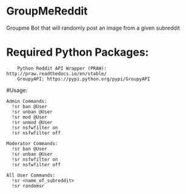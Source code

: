 # GroupMeReddit
Groupme Bot that will randomly post an image from a given subreddit

# Required Python Packages:

		Python Reddit API Wrapper (PRAW): http://praw.readthedocs.io/en/stable/
		GroupyAPI: https://pypi.python.org/pypi/GroupyAPI

#Usage:

    Admin Commands:
      !sr ban @User
      !sr unban @User
      !sr mod @User
      !sr unmod @User
      !sr nsfwfilter on
      !sr nsfwfilter off

    Moderator Commands:
      !sr ban @User
      !sr unban @User
      !sr nsfwfilter on
      !sr nsfwfilter off

    All User Commands:
      !sr <name_of_subreddit>
      !sr randomsr